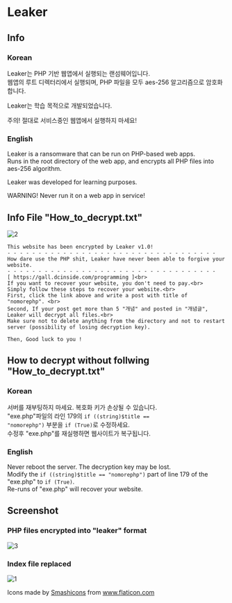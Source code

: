 # Leaker

## Info 

### Korean

Leaker는 PHP 기반 웹앱에서 실행되는 랜섬웨어입니다.<br>
웹앱의 루트 디렉터리에서 실행되며, PHP 파일을 모두 aes-256 알고리즘으로 암호화합니다.<br>

Leaker는 학습 목적으로 개발되었습니다.

주의! 절대로 서비스중인 웹앱에서 실행하지 마세요!

### English

Leaker is a ransomware that can be run on PHP-based web apps. <br>
Runs in the root directory of the web app, and encrypts all PHP files into aes-256 algorithm. <br>

Leaker was developed for learning purposes.

WARNING! Never run it on a web app in service!

## Info File "How_to_decrypt.txt"
![2](https://user-images.githubusercontent.com/75349747/119408812-4985ad80-bd21-11eb-99a3-f231f24c773f.PNG)

```
This website has been encrypted by Leaker v1.0!
- - - - - - - - - - - - - - - - - - - - - - - - - - - - - - - - - - 
How dare use the PHP shit, Leaker have never been able to forgive your website. 
- - - - - - - - - - - - - - - - - - - - - - - - - - - - - - - - - - 
[ https://gall.dcinside.com/programming ]<br>
If you want to recover your website, you don't need to pay.<br>
Simply follow these steps to recover your website.<br>
First, click the link above and write a post with title of "nomorephp". <br>
Second, If your post get more than 5 "개념" and posted in "개념글", Leaker will decrypt all files.<br>
Make sure not to delete anything from the directory and not to restart server (possibility of losing decryption key). 
	
Then, Good luck to you !
```

## How to decrypt without follwing "How_to_decrypt.txt"

### Korean

서버를 재부팅하지 마세요. 복호화 키가 손상될 수 있습니다. <br>
"exe.php"파일의 라인 179의 <code>if ((string)$title == "nomorephp")</code> 부분을 <code>if (True)</code>로 수정하세요. <br>
수정후 "exe.php"를 재실행하면 웹사이트가 복구됩니다.

### English

Never reboot the server. The decryption key may be lost. <br>
Modify the <code>if ((string)$title == "nomorephp")</code> part of line 179 of the "exe.php" to <code>if (True)</code>. <br>
Re-runs of "exe.php" will recover your website.

## Screenshot

### PHP files encrypted into "leaker" format

![3](https://user-images.githubusercontent.com/75349747/119408814-4a1e4400-bd21-11eb-911e-ea0bbbb32092.PNG)

### Index file replaced
![1](https://user-images.githubusercontent.com/75349747/119408809-48548080-bd21-11eb-8638-ac79cc62afe5.PNG)
<div>Icons made by <a href="https://www.flaticon.com/authors/smashicons" title="Smashicons">Smashicons</a> from <a href="https://www.flaticon.com/" title="Flaticon">www.flaticon.com</a></div>
